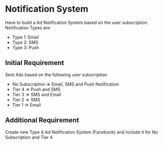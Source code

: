 # Notification System

Have to build a Ad Notification System based on the user subscription.
Notification Types are:
- Type 1: Email
- Type 2: SMS
- Type 3: Push

## Initial Requirement
 
Sent Ads based on the following user subscription

- No Subscription => Email, SMS and Push Notification
- Tier 4 => Push and SMS
- Tier 3 => SMS and Email
- Tier 2 => SMS
- Tier 1 => Email

## Additional Requirement

Create new Type 4 Ad Notification System (Facebook) and include it for No Subscription and Tier 4
